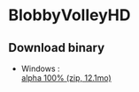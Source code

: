 # BlobbyVolleyHD

## Download binary

* Windows :  
		[alpha 100% (zip, 12.1mo)](https://drive.google.com/uc?export=download&id=0B2xlFxzCEekzenZxblJEdzJhOGM)  